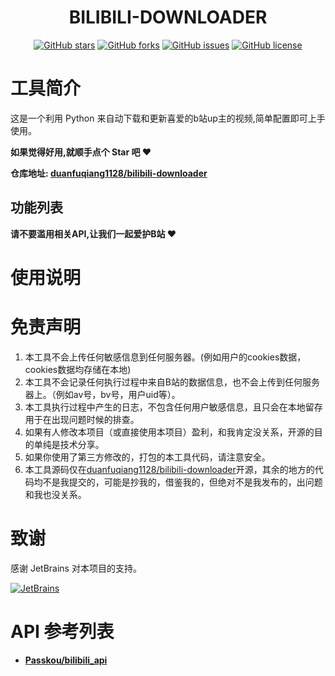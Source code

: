 <div align="center">
<h1 align="center">
BILIBILI-DOWNLOADER
</h1>

[![GitHub stars](https://img.shields.io/github/stars/duanfuqiang1128/bilibili-downloader)](https://github.com/duanfuqiang1128/bilibili-downloader/stargazers)
[![GitHub forks](https://img.shields.io/github/forks/duanfuqiang1128/bilibili-downloader)](https://github.com/duanfuqiang1128/bilibili-downloader/network)
[![GitHub issues](https://img.shields.io/github/issues/duanfuqiang1128/bilibili-downloader)](https://github.com/duanfuqiang1128/bilibili-downloader/issues)
[![GitHub license](https://img.shields.io/github/license/duanfuqiang1128/bilibili-downloader)](https://github.com/duanfuqiang1128/bilibili-downloader)


</div>

# 工具简介

这是一个利用 Python 来自动下载和更新喜爱的b站up主的视频,简单配置即可上手使用。

**如果觉得好用,就顺手点个 Star 吧 ❤**

**仓库地址: [duanfuqiang1128/bilibili-downloader](https://github.com/duanfuqiang1128/bilibili-downloader)**

## 功能列表

**请不要滥用相关API,让我们一起爱护B站 ❤**

# 使用说明

# 免责声明

1. 本工具不会上传任何敏感信息到任何服务器。(例如用户的cookies数据，cookies数据均存储在本地)
2. 本工具不会记录任何执行过程中来自B站的数据信息，也不会上传到任何服务器上。（例如av号，bv号，用户uid等）。
3. 本工具执行过程中产生的日志，不包含任何用户敏感信息，且只会在本地留存用于在出现问题时候的排查。
4. 如果有人修改本项目（或直接使用本项目）盈利，和我肯定没关系，开源的目的单纯是技术分享。
5. 如果你使用了第三方修改的，打包的本工具代码，请注意安全。
6. 本工具源码仅在[duanfuqiang1128/bilibili-downloader](https://github.com/duanfuqiang1128/bilibili-downloader)开源，其余的地方的代码均不是我提交的，可能是抄我的，借鉴我的，但绝对不是我发布的，出问题和我也没关系。 

# 致谢
感谢 JetBrains 对本项目的支持。

[![JetBrains](docs/IMG/jetbrains.svg)](https://www.jetbrains.com/?from=bilibili-downloader)

# API 参考列表

- **[Passkou/bilibili_api](https://github.com/Passkou/bilibili_api)**
